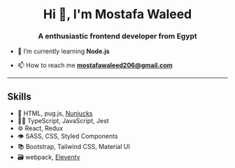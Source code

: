 <h1 align="center">Hi 👋, I'm Mostafa Waleed</h1>
<h3 align="center">A enthusiastic frontend developer from Egypt</h3>



- 🌱 I’m currently learning **Node.js**

- 📫 How to reach me **mostafawaleed206@gmail.com**

---
## Skills
- 🧱 HTML, pug.js, <a href="https://mozilla.github.io/nunjucks/">Nunjucks</a>
- 👨‍💻 TypeScript, JavaScript, Jest
- ⚙️ React, Redux
- 👁️ SASS, CSS, Styled Components
- 📚 Bootstrap, Tailwind CSS, Material UI
- 🗃 webpack, <a href="https://www.11ty.dev/">Eleventy</a>
